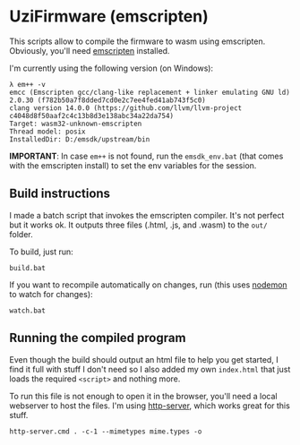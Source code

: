 # UziFirmware (emscripten)

This scripts allow to compile the firmware to wasm using emscripten. Obviously, you'll need [emscripten](https://emscripten.org/) installed.

I'm currently using the following version (on Windows):

```
λ em++ -v
emcc (Emscripten gcc/clang-like replacement + linker emulating GNU ld) 2.0.30 (f782b50a7f8dded7cd0e2c7ee4fed41ab743f5c0)
clang version 14.0.0 (https://github.com/llvm/llvm-project c4048d8f50aaf2c4c13b8d3e138abc34a22da754)
Target: wasm32-unknown-emscripten
Thread model: posix
InstalledDir: D:/emsdk/upstream/bin
```

**IMPORTANT**: In case `em++` is not found, run the `emsdk_env.bat` (that comes with the emscripten install) to set the env variables for the session.


## Build instructions

I made a batch script that invokes the emscripten compiler. It's not perfect but it works ok. It outputs three files (.html, .js, and .wasm) to the `out/` folder.

To build, just run:

    build.bat

If you want to recompile automatically on changes, run (this uses [nodemon](https://www.npmjs.com/package/nodemon) to watch for changes):

    watch.bat

## Running the compiled program

Even though the build should output an html file to help you get started, I find it full with stuff I don't need so I also added my own `index.html` that just loads the required `<script>` and nothing more.

To run this file is not enough to open it in the browser, you'll need a local webserver to host the files. I'm using [http-server](https://www.npmjs.com/package/http-server), which works great for this stuff.

    http-server.cmd . -c-1 --mimetypes mime.types -o
